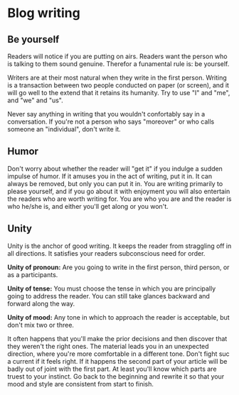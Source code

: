 # Blog writing

## Be yourself

Readers will notice if you are putting on airs.
Readers want the person who is talking to them sound genuine.
Therefor a funamental rule is: be yourself.

Writers are at their most natural when they write in the first person.
Writing is a transaction between two people conducted on paper (or screen), and it will go well to the extend that it retains its humanity.
Try to use "I" and "me", and "we" and "us".

Never say anything in writing that you wouldn't confortably say in a conversation. If you're not a person who says "moreover" or who calls someone an "individual", don't write it.

## Humor

Don't worry about whether the reader will "get it" if you indulge a sudden impulse of humor.
If it amuses you in the act of writing, put it in.
It can always be removed, but only you can put it in.
You are writing primarily to please yourself, and if you go about it with enjoyment you will also entertain the readers who are worth writing for.
You are who you are and the reader is who he/she is, and either you'll get along or you won't.

## Unity

Unity is the anchor of good writing.
It keeps the reader from straggling off in all directions.
It satisfies your readers subconscious need for order.

**Unity of pronoun:**
Are you going to write in the first person, third person, or as a participants.

**Unity of tense:**
You must choose the tense in which you are principally going to address the reader. You can still take glances backward and forward along the way.

**Unity of mood:**
Any tone in which to approach the reader is acceptable, but don't mix two or three.

It often happens that you'll make the prior decisions and then discover that they weren't the right ones.
The material leads you in an unexpected direction, where you're more comfortable in a different tone.
Don't fight suc a current if it feels right.
If it happens the second part of your article will be badly out of joint with the first part.
At least you'll know which parts are truest to your instinct.
Go back to the beginning and rewrite it so that your mood and style are consistent from start to finish.
